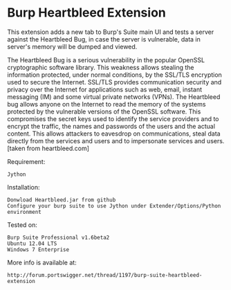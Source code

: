 Burp Heartbleed Extension
=======================

This extension adds a new tab to Burp's Suite main UI and tests a server against the Heartbleed Bug, in case the server is vulnerable, data in server's memory will be dumped and viewed.

The Heartbleed Bug is a serious vulnerability in the popular OpenSSL cryptographic software library. This weakness allows stealing the information protected, under normal conditions, by the SSL/TLS encryption used to secure the Internet. SSL/TLS provides communication security and privacy over the Internet for applications such as web, email, instant messaging (IM) and some virtual private networks (VPNs). The Heartbleed bug allows anyone on the Internet to read the memory of the systems protected by the vulnerable versions of the OpenSSL software. This compromises the secret keys used to identify the service providers and to encrypt the traffic, the names and passwords of the users and the actual content. This allows attackers to eavesdrop on communications, steal data directly from the services and users and to impersonate services and users. [taken from heartbleed.com]

Requirement:

    Jython

Installation:

    Donwload Heartbleed.jar from github
    Configure your burp suite to use Jython under Extender/Options/Python environment


Tested on:
   
    Burp Suite Professional v1.6beta2
    Ubuntu 12.04 LTS
    Windows 7 Enterprise

More info is available at:

    http://forum.portswigger.net/thread/1197/burp-suite-heartbleed-extension
